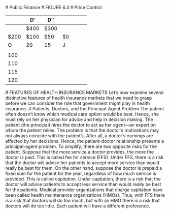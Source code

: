 \# Public Finance # FIGURE 6.3 # Price Control

|      | D′   | D′′  |    |   |   |   |
| ---- | ---- | ---- | -- | - | - | - |
|      | $400 | $300 |    |   |   |   |
| $200 | $100 | $50  | $0 |   |   |   |
| O    | 20   | 15   | J  |   |   |   |
|      |      |      |    |   |   |   |
| 100  |      |      |    |   |   |   |
| 110  |      |      |    |   |   |   |
| 115  |      |      |    |   |   |   |
| 120  |      |      |    |   |   |   |

\# FEATURES OF HEALTH INSURANCE MARKETS Let’s now examine several distinctive features of health insurance markets that we need to grasp before we can consider the role that government might play in health insurance. # Patients, Doctors, and the Principal-Agent Problem The patient often doesn’t know which medical care option would be best. Hence, she must rely on her physician for advice and help in decision making. The patient (the principal) hires the doctor to act as her agent—an expert on whom the patient relies. The problem is that the doctor’s motivations may not always coincide with the patient’s. After all, a doctor’s earnings are affected by her decisions. Hence, the patient-doctor relationship presents a principal-agent problem. To simplify, there are two opposite risks for the patient. Suppose that the more service a doctor provides, the more the doctor is paid. This is called fee for service (FFS). Under FFS, there is a risk that the doctor will advise her patients to accept more service than would really be best for them. On the other hand, suppose the doctor is prepaid a fixed sum for the patient for the year, regardless of how much service is provided. This is called capitation. Under capitation, there is a risk that the doctor will advise patients to accept less service than would really be best for the patients. Medical provider organizations that charge capitation have been called health maintenance organizations (HMOs). Thus, with FFS there is a risk that doctors will do too much, but with an HMO there is a risk that doctors will do too little. Each patient will have a different preference.